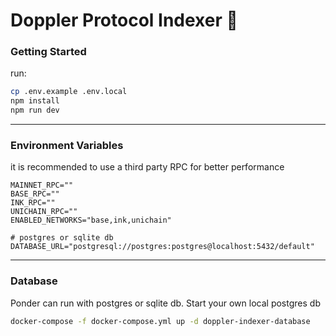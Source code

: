 # Doppler Protocol Indexer 🚀

### Getting Started
run:
```bash
cp .env.example .env.local
npm install
npm run dev
```

---

### Environment Variables
it is recommended to use a third party RPC for better performance
```
MAINNET_RPC=""
BASE_RPC=""
INK_RPC=""
UNICHAIN_RPC=""
ENABLED_NETWORKS="base,ink,unichain"

# postgres or sqlite db
DATABASE_URL="postgresql://postgres:postgres@localhost:5432/default"
```

---

### Database
Ponder can run with postgres or sqlite db. Start your own local postgres db
```bash
docker-compose -f docker-compose.yml up -d doppler-indexer-database
```
